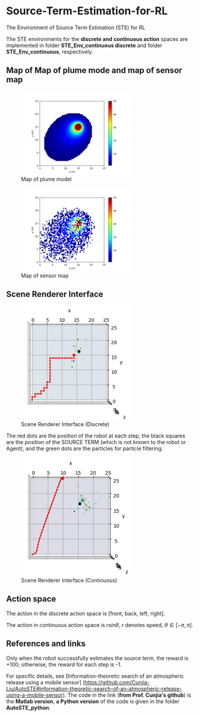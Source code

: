 # Source-Term-Estimation-for-RL
The Environment of Source Term Estimation (STE) for RL

The STE environments for the **discrete and** **continuous action** spaces are implemented in folder **STE_Env_continuous discrete** and folder **STE_Env_continuous**, respectively.

## Map of Map of plume mode and map of sensor map 
<figure>
  <img src="img/plume_model.png" alt="avatar" width="300"/>
  <figcaption>Map of plume model</figcaption>
</figure>


<figure>
  <img src="img/sensor_map.png" alt="avatar" width="300"/>
  <figcaption>Map of sensor map</figcaption>
</figure>

## Scene Renderer Interface
<figure>
  <img src="img/instance.png" alt="avatar" width="300"/>
  <figcaption>Scene Renderer Interface (Discrete)</figcaption>
</figure>  
The red dots are the position of the robot at each step, the black squares are the position of the SOURCE TERM (which is not known to the robot or Agent), and the green dots are the particles for particle filtering.

<figure>
  <img src="img/continuos.png" alt="avatar" width="300"/>
  <figcaption>Scene Renderer Interface (Continuous)</figcaption>
</figure>  




## Action space
The action in the discrete action space is [front, back, left, right].  

The action in continuous action space is $` r sin\theta `$, $` r `$ denotes speed, $` \theta \in [-\pi,\pi]`$.


## References and links
Only when the robot successfully estimates the source term, the reward is +100; otherwise, the reward for each step is -1.

For specific details, see [Information-theoretic search of an atmospheric release using a mobile sensor] (https://github.com/Cunjia-Liu/AutoSTE#information-theoretic-search-of-an-atmospheric-release-using-a-mobile-sensor).
The code in the link (**from Prof. Cunjia's github**) is the **Matlab version**, **a Python version** of the code is given in the folder **AutoSTE_python**.
